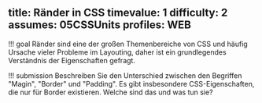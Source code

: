 title: Ränder in CSS
timevalue: 1
difficulty: 2
assumes: 05CSSUnits
profiles: WEB
---
!!! goal
    Ränder sind eine der großen Themenbereiche von CSS und häufig Ursache vieler Probleme
    im Layouting, daher ist ein grundlegendes Verständnis der Eigenschaften gefragt.
    

!!! submission
    Beschreiben Sie den Unterschied zwischen den Begriffen "Magin", "Border" und "Padding".
    Es gibt insbesondere CSS-Eigenschaften, die nur für Border existieren. Welche sind das
    und was tun sie?
